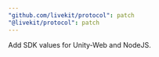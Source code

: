 ```yaml
---
"github.com/livekit/protocol": patch
"@livekit/protocol": patch
---
```


Add SDK values for Unity-Web and NodeJS.
